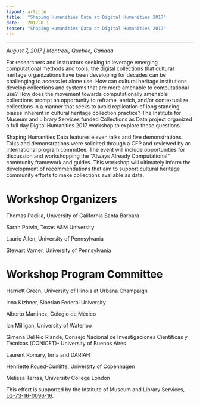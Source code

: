 ```yaml
---
layout: article
title:  "Shaping Humanities Data at Digital Humanities 2017"
date:   2017-8-1 
teaser: "Shaping Humanities Data at Digital Humanities 2017"
---
```

---

*August 7, 2017 | Montreal, Quebec, Canada*

For researchers and instructors seeking to leverage emerging computational methods and tools, the digital collections that cultural heritage organizations have been developing for decades can be challenging to access let alone use. How can cultural heritage institutions develop collections and systems that are more amenable to computational use? How does the movement towards computationally amenable collections prompt an opportunity to reframe, enrich, and/or contextualize collections in a manner that seeks to avoid replication of long standing biases inherent in cultural heritage collection practice? The Institute for Museum and Library Services funded Collections as Data project organized a full day Digital Humanities 2017 workshop to explore these questions.

Shaping Humanities Data features eleven talks and five demonstrations. Talks and demonstrations were solicited through a CFP and reviewed by an international program committee. The event will include opportunities for discussion and workshopping the “Always Already Computational” community framework and guides. This workshop will ultimately inform the development of recommendations that aim to support cultural heritage community efforts to make collections available as data.

# Workshop Organizers 
Thomas Padilla, University of California Santa Barbara

Sarah Potvin, Texas A&M University

Laurie Allen, University of Pennsylvania

Stewart Varner, University of Pennsylvania

# Workshop Program Committee
Harriett Green, University of Illinois at Urbana Champaign

Inna Kizhner, Siberian Federal University

Alberto Martinez, Colegio de México

Ian Milligan, University of Waterloo

Gimena Del Rio Riande, Consejo Nacional de Investigaciones Científicas y Técnicas (CONICET)- University of Buenos Aires

Laurent Romary, Inria and DARIAH

Henriette Roued-Cunliffe, University of Copenhagen 

Melissa Terras, University College London

This effort is supported by the Institute of Museum and Library Services, [LG-73-16-0096-16](https://www.imls.gov/grants/awarded/LG-73-16-0096-16). 
